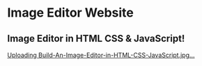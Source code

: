 # Image Editor Website
## Image Editor in HTML CSS & JavaScript!




[Uploading Build-An-Image-Editor-in-HTML-CSS-JavaScript.jpg…]()
